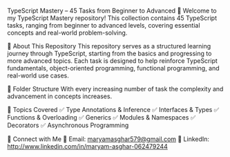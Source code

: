 TypeScript Mastery – 45 Tasks from Beginner to Advanced 🚀
Welcome to my TypeScript Mastery repository! This collection contains 45 TypeScript tasks, ranging from beginner to advanced levels, covering essential concepts and real-world problem-solving.

📌 About This Repository
This repository serves as a structured learning journey through TypeScript, starting from the basics and progressing to more advanced topics. Each task is designed to help reinforce TypeScript fundamentals, object-oriented programming, functional programming, and real-world use cases.

📂 Folder Structure
With every increasing number of task the complexity and advancement in concepts increases.

🚀 Topics Covered
✅ Type Annotations & Inference
✅ Interfaces & Types
✅ Functions & Overloading
✅ Generics
✅ Modules & Namespaces
✅ Decorators
✅ Asynchronous Programming

📢 Connect with Me
📧 Email: maryamasghar579@gmail.com
💼 LinkedIn: http://www.linkedin.com/in/maryam-asghar-062479244
